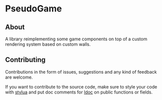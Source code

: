 # PseudoGame
## About
A library reimplementing some game components on top of a custom rendering system based on custom walls.
## Contributing
Contributions in the form of issues, suggestions and any kind of feedback are welcome.

If you want to contribute to the source code, make sure to style your code with [stylua](https://github.com/JohnnyMorganz/StyLua) and put doc comments for [ldoc](https://github.com/lunarmodules/LDoc) on public functions or fields.
